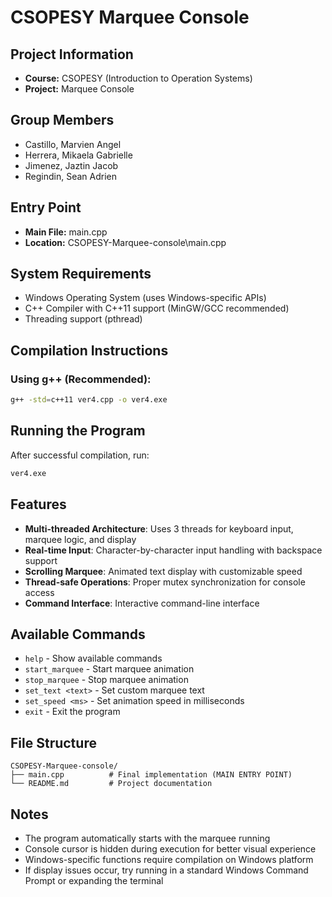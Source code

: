 # CSOPESY Marquee Console

## Project Information
- **Course:** CSOPESY (Introduction to Operation Systems)
- **Project:** Marquee Console

## Group Members
- Castillo, Marvien Angel
- Herrera, Mikaela Gabrielle
- Jimenez, Jaztin Jacob
- Regindin, Sean Adrien

## Entry Point
- **Main File:** main.cpp
- **Location:** CSOPESY-Marquee-console\main.cpp

## System Requirements
- Windows Operating System (uses Windows-specific APIs)
- C++ Compiler with C++11 support (MinGW/GCC recommended)
- Threading support (pthread)

## Compilation Instructions

### Using g++ (Recommended):
```bash
g++ -std=c++11 ver4.cpp -o ver4.exe
```

## Running the Program
After successful compilation, run:
```bash
ver4.exe
```

## Features
- **Multi-threaded Architecture**: Uses 3 threads for keyboard input, marquee logic, and display
- **Real-time Input**: Character-by-character input handling with backspace support
- **Scrolling Marquee**: Animated text display with customizable speed
- **Thread-safe Operations**: Proper mutex synchronization for console access
- **Command Interface**: Interactive command-line interface

## Available Commands
- `help` - Show available commands
- `start_marquee` - Start marquee animation
- `stop_marquee` - Stop marquee animation
- `set_text <text>` - Set custom marquee text
- `set_speed <ms>` - Set animation speed in milliseconds
- `exit` - Exit the program

## File Structure
```
CSOPESY-Marquee-console/
├── main.cpp          # Final implementation (MAIN ENTRY POINT)
└── README.md         # Project documentation
```

## Notes
- The program automatically starts with the marquee running
- Console cursor is hidden during execution for better visual experience
- Windows-specific functions require compilation on Windows platform
- If display issues occur, try running in a standard Windows Command Prompt or expanding the terminal